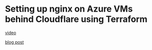 # Setting up nginx on Azure VMs behind Cloudflare using Terraform

[video](https://www.youtube.com/watch?v=______________)

[blog post](https://devstarops.com/blog/blogs/dev/2022/8/Setting-up-nginx-on-Azure-VMs-behind-Cloudflare-using-Terraform)


